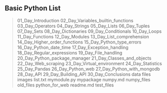 ## Basic Python List

> 01_Day_Introduction
02_Day_Variables_builtin_functions
03_Day_Operators
04_Day_Strings
05_Day_Lists
06_Day_Tuples
07_Day_Sets
08_Day_Dictionaries
09_Day_Conditionals
10_Day_Loops
11_Day_Functions
12_Day_Modules
13_Day_List_comprehension
14_Day_Higher_order_functions
15_Day_Python_type_errors
16_Day_Python_date_time
17_Day_Exception_handling
18_Day_Regular_expressions
19_Day_File_handling
20_Day_Python_package_manager
21_Day_Classes_and_objects
22_Day_Web_scraping
23_Day_Virtual_environment
24_Day_Statistics
25_Day_Pandas
26_Day_Python_web
27_Day_Python_with_mongodb
28_Day_API
29_Day_Building_API
30_Day_Conclusions
data
files
images
list.txt
mymodule.py
mypackage
numpy.md
numpy_files
old_files
python_for_web
readme.md
test_files
